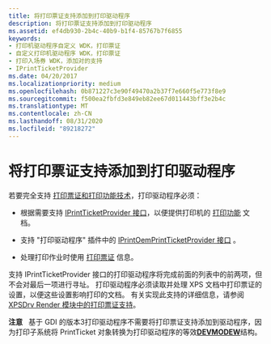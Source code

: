 ```yaml
---
title: 将打印票证支持添加到打印驱动程序
description: 将打印票证支持添加到打印驱动程序
ms.assetid: ef4db930-2b4c-40b9-b1f4-85767b7f6855
keywords:
- 打印机驱动程序自定义 WDK，打印票证
- 自定义打印机驱动程序 WDK，打印票证
- 打印入场券 WDK，添加对的支持
- IPrintTicketProvider
ms.date: 04/20/2017
ms.localizationpriority: medium
ms.openlocfilehash: 0b871227c3e90f49470a2b37f7e660f5e773f8e9
ms.sourcegitcommit: f500ea2fbfd3e849eb82ee67d011443bff3e2b4c
ms.translationtype: MT
ms.contentlocale: zh-CN
ms.lasthandoff: 08/31/2020
ms.locfileid: "89218272"
---
```

# <a name="adding-print-ticket-support-to-print-drivers"></a>将打印票证支持添加到打印驱动程序


若要完全支持 [打印票证和打印功能技术](print-ticket-and-print-capabilities-technologies.md)，打印驱动程序必须：

-   根据需要支持 [IPrintTicketProvider 接口](/previous-versions/windows/hardware/drivers/ff554375(v=vs.85))，以便提供打印机的 [打印功能](print-capabilities.md) 文档。

-   支持 "打印驱动程序" 插件中的 [IPrintOemPrintTicketProvider 接口](/windows-hardware/drivers/ddi/prcomoem/nn-prcomoem-iprintoemprintticketprovider) 。

-   处理打印作业时使用 [打印票证](print-ticket.md) 信息。

支持 IPrintTicketProvider 接口的打印驱动程序将完成前面的列表中的前两项，但不会对最后一项进行寻址。 打印驱动程序必须读取并处理 XPS 文档中打印票证的设置，以便这些设置影响打印的文档。 有关实现此支持的详细信息，请参阅 [XPSDrv Render 模块中的打印票证支持](print-ticket-support-in-the-xpsdrv-render-module.md)。

**注意**   基于 GDI 的版本3打印驱动程序不需要将打印票证支持添加到驱动程序，因为打印子系统将 PrintTicket 对象转换为打印驱动程序的等效[**DEVMODEW**](/windows/win32/api/wingdi/ns-wingdi-devmodew)结构。

 

 

